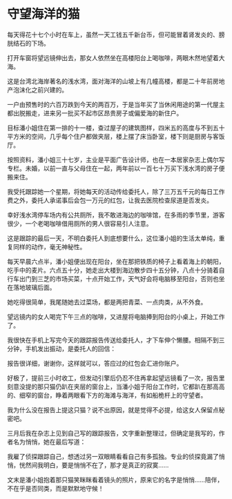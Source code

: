 # 守望海洋的猫

每天得花十七个小时在车上，虽然一天工钱五千新台币，但可能冒着肾发炎的、膀胱结石的下场。 

打开车窗将望远镜伸出去，那女人依然坐在高楼阳台上喝咖啡，两眼木然地望着大海。 

这是台湾北海岸著名的浅水湾，面对海洋的山坡上有几幢高楼，都是二十年前房地产泡沫化之前兴建的。 

一户由预售时的六百万跌到今天的两百万，于是当年买了当休闲用途的第一代屋主都出脱搬走，进来另一批买不起市区昂贵房子或偏爱海的新住户。 

目标潘小姐住在第一排的十一楼，查过屋子的建筑图样，四米五的高度与不到五十平方米的空间，几乎每个住户都做夹层，楼上摆了床当卧室，楼下则是厨房与客饭厅。 

按照资料，潘小姐三十七岁，主业是平面广告设计师，也在一本居家杂志上偶尔写专栏。未婚，以前一直与父母住在一起，两年前以一百七十万买下浅水湾的房子便搬来住。 

我受托跟踪她一个星期，将她每天的活动传给委托人，除了三万五千元的每日工作费之外，委托人承诺事后会包一万元的红包，让我去医院检查尿道是否发炎。 

幸好浅水湾停车场内有公共厕所，我不敢进海边的咖啡馆，在多雨的季节里，游客很少，一个老喝咖啡借用厕所的男人很容易引人注意。 

这是跟踪的最后一天，不明白委托人到底想要什么，这位潘小姐的生活太单纯，重复同样的动作，毫无神秘性。 

每天早晨六点半，潘小姐便出现在阳台，坐在那把铁质的椅子上看着海上的朝阳，吃手中的麦片。六点五十分，她走出大楼到海边散步四十五分钟，八点十分骑着自行车出门到三芝的市场买菜，十点开始工作，天气好会将电脑移至阳台，否则也坐在落地玻璃后面。 

她吃得很简单，我尾随她去过菜场，都是两把青菜、一点肉类，从不外食。 

望远镜内的女人喝完下午三点的咖啡，又进屋将电脑捧到阳台的小桌上，开始工作了。 

我很快在手机上写完今天的跟踪报告传送给委托人，才下车伸个懒腰。相隔不到三分钟，手机发出振动，是委托人的回信： 

报告很详细，谢谢你，这样就可以，答应过的红包会汇进你账户。 

好极了，提前三小时收工，但发动引擎后仍忍不住再拿起望远镜看了一次，报告里刻意没提的那只猫仍趴在夹层的窗台上，当潘小姐于阳台工作时，它都趴在那高高的、细窄的窗台，睁着两眼看下方的海滩与海洋，有如船桅杆上的守望者。 

我为什么没在报告上提这只猫？说不出原因，就是觉得不必提，给这女人保留点秘密吧。 

三月后我在杂志上见到自己写的跟踪报告，文字重新整理过，但确定是我写的，作者名为悄悄，她在最后写道： 

我雇了侦探跟踪自己，想透过另一双眼睛看看自己有多孤独。专业的侦探竟漏了悄悄，恍然间我明白，要是悄悄不在了，那才是真正的寂寞…… 

文末是潘小姐抱着那只猫笑眯眯看着镜头的照片，原来它的名字是悄悄……陪伴，不在乎是否同类，而是默默地守候！